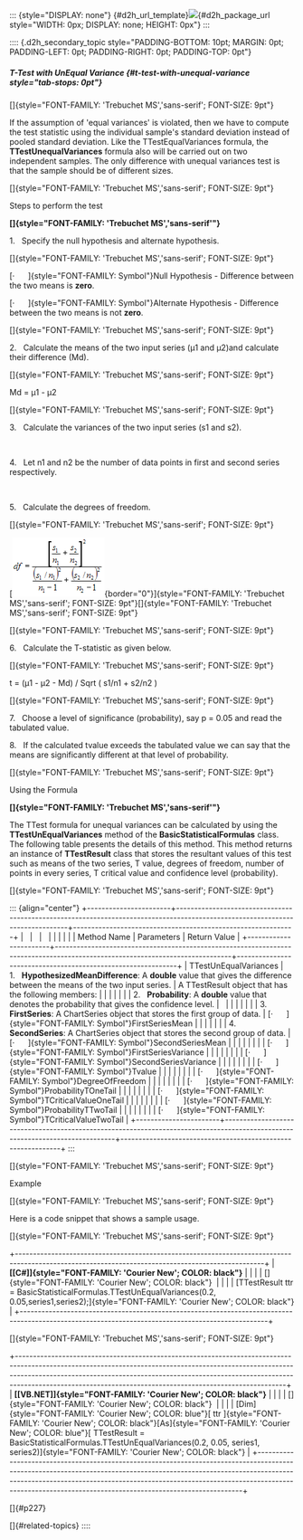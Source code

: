 ::: {style="DISPLAY: none"}
[](ms-xhelp:///?Id=d2h_url_template){#d2h_url_template}![](!package_url!){#d2h_package_url style="WIDTH: 0px; DISPLAY: none; HEIGHT: 0px"}
:::

:::: {.d2h_secondary_topic style="PADDING-BOTTOM: 10pt; MARGIN: 0pt; PADDING-LEFT: 0pt; PADDING-RIGHT: 0pt; PADDING-TOP: 0pt"}
##### T-Test with UnEqual Variance {#t-test-with-unequal-variance style="tab-stops: 0pt"}

[]{style="FONT-FAMILY: 'Trebuchet MS','sans-serif'; FONT-SIZE: 9pt"} 

If the assumption of \'equal variances\' is violated, then we have to compute the test statistic using the individual sample\'s standard deviation instead of pooled standard deviation. Like the TTestEqualVariances formula, the **TTestUnequalVariances** formula also will be carried out on two independent samples. The only difference with unequal variances test is that the sample should be of different sizes.

[]{style="FONT-FAMILY: 'Trebuchet MS','sans-serif'; FONT-SIZE: 9pt"} 

Steps to perform the test

**[]{style="FONT-FAMILY: 'Trebuchet MS','sans-serif'"}** 

1.   Specify the null hypothesis and alternate hypothesis.

[]{style="FONT-FAMILY: 'Trebuchet MS','sans-serif'; FONT-SIZE: 9pt"} 

[·      ]{style="FONT-FAMILY: Symbol"}Null Hypothesis - Difference between the two means is **zero**.

[·      ]{style="FONT-FAMILY: Symbol"}Alternate Hypothesis - Difference between the two means is not **zero**.

[]{style="FONT-FAMILY: 'Trebuchet MS','sans-serif'; FONT-SIZE: 9pt"} 

2.   Calculate the means of the two input series (µ1 and µ2)and calculate their difference (Md).

[]{style="FONT-FAMILY: 'Trebuchet MS','sans-serif'; FONT-SIZE: 9pt"} 

Md = µ1 - µ2

[]{style="FONT-FAMILY: 'Trebuchet MS','sans-serif'; FONT-SIZE: 9pt"} 

3.   Calculate the variances of the two input series (s1 and s2).

 

4.   Let n1 and n2 be the number of data points in first and second series respectively.

 

5.   Calculate the degrees of freedom.

[]{style="FONT-FAMILY: 'Trebuchet MS','sans-serif'; FONT-SIZE: 9pt"} 

[![](ImagesExt/image64_321.png){border="0"}]{style="FONT-FAMILY: 'Trebuchet MS','sans-serif'; FONT-SIZE: 9pt"}[]{style="FONT-FAMILY: 'Trebuchet MS','sans-serif'; FONT-SIZE: 9pt"}

[]{style="FONT-FAMILY: 'Trebuchet MS','sans-serif'; FONT-SIZE: 9pt"} 

6.   Calculate the T-statistic as given below.

[]{style="FONT-FAMILY: 'Trebuchet MS','sans-serif'; FONT-SIZE: 9pt"} 

t = (µ1 - µ2 - Md) / Sqrt ( s1/n1 + s2/n2 )

[]{style="FONT-FAMILY: 'Trebuchet MS','sans-serif'; FONT-SIZE: 9pt"} 

7.   Choose a level of significance (probability), say p = 0.05 and read the tabulated value.

8.   If the calculated tvalue exceeds the tabulated value we can say that the means are significantly different at that level of probability.

[]{style="FONT-FAMILY: 'Trebuchet MS','sans-serif'; FONT-SIZE: 9pt"} 

Using the Formula

**[]{style="FONT-FAMILY: 'Trebuchet MS','sans-serif'"}** 

The TTest formula for unequal variances can be calculated by using the **TTestUnEqualVariances** method of the **BasicStatisticalFormulas** class. The following table presents the details of this method. This method returns an instance of **TTestResult** class that stores the resultant values of this test such as means of the two series, T value, degrees of freedom, number of points in every series, T critical value and confidence level (probability).

[]{style="FONT-FAMILY: 'Trebuchet MS','sans-serif'; FONT-SIZE: 9pt"} 

::: {align="center"}
+-----------------------+------------------------------------------------------------------------------------------------------------------------------+-------------------------------------------------------------+
|                       |                                                                                                                              |                                                             |
|                       |                                                                                                                              |                                                             |
| Method Name           | Parameters                                                                                                                   | Return Value                                                |
+-----------------------+------------------------------------------------------------------------------------------------------------------------------+-------------------------------------------------------------+
| TTestUnEqualVariances | 1.   **HypothesizedMeanDifference**: A **double** value that gives the difference between the means of the two input series. | A TTestResult object that has the following members:        |
|                       |                                                                                                                              |                                                             |
|                       | 2.   **Probability**: A **double** value that denotes the probability that gives the confidence level.                       |                                                             |
|                       |                                                                                                                              |                                                             |
|                       | 3.   **FirstSeries**: A ChartSeries object that stores the first group of data.                                              | [·      ]{style="FONT-FAMILY: Symbol"}FirstSeriesMean       |
|                       |                                                                                                                              |                                                             |
|                       | 4.   **SecondSeries**: A ChartSeries object that stores the second group of data.                                            | [·      ]{style="FONT-FAMILY: Symbol"}SecondSeriesMean      |
|                       |                                                                                                                              |                                                             |
|                       |                                                                                                                              | [·      ]{style="FONT-FAMILY: Symbol"}FirstSeriesVariance   |
|                       |                                                                                                                              |                                                             |
|                       |                                                                                                                              | [·      ]{style="FONT-FAMILY: Symbol"}SecondSeriesVariance  |
|                       |                                                                                                                              |                                                             |
|                       |                                                                                                                              | [·      ]{style="FONT-FAMILY: Symbol"}Tvalue                |
|                       |                                                                                                                              |                                                             |
|                       |                                                                                                                              | [·      ]{style="FONT-FAMILY: Symbol"}DegreeOfFreedom       |
|                       |                                                                                                                              |                                                             |
|                       |                                                                                                                              | [·      ]{style="FONT-FAMILY: Symbol"}ProbabilityTOneTail   |
|                       |                                                                                                                              |                                                             |
|                       |                                                                                                                              | [·      ]{style="FONT-FAMILY: Symbol"}TCriticalValueOneTail |
|                       |                                                                                                                              |                                                             |
|                       |                                                                                                                              | [·      ]{style="FONT-FAMILY: Symbol"}ProbabilityTTwoTail   |
|                       |                                                                                                                              |                                                             |
|                       |                                                                                                                              | [·      ]{style="FONT-FAMILY: Symbol"}TCriticalValueTwoTail |
+-----------------------+------------------------------------------------------------------------------------------------------------------------------+-------------------------------------------------------------+
:::

[]{style="FONT-FAMILY: 'Trebuchet MS','sans-serif'; FONT-SIZE: 9pt"} 

Example

[]{style="FONT-FAMILY: 'Trebuchet MS','sans-serif'; FONT-SIZE: 9pt"} 

Here is a code snippet that shows a sample usage.

[]{style="FONT-FAMILY: 'Trebuchet MS','sans-serif'; FONT-SIZE: 9pt"} 

+--------------------------------------------------------------------------------------------------------------------------------------------------+
| **[\[C#\]]{style="FONT-FAMILY: 'Courier New'; COLOR: black"}**                                                                                   |
|                                                                                                                                                  |
| []{style="FONT-FAMILY: 'Courier New'; COLOR: black"}                                                                                             |
|                                                                                                                                                  |
| [TTestResult ttr = BasicStatisticalFormulas.TTestUnEqualVariances(0.2, 0.05,series1,series2);]{style="FONT-FAMILY: 'Courier New'; COLOR: black"} |
+--------------------------------------------------------------------------------------------------------------------------------------------------+

[]{style="FONT-FAMILY: 'Trebuchet MS','sans-serif'; FONT-SIZE: 9pt"} 

+--------------------------------------------------------------------------------------------------------------------------------------------------------------------------------------------------------------------------------------------------------------------------------------------------------------------+
| **[\[VB.NET\]]{style="FONT-FAMILY: 'Courier New'; COLOR: black"}**                                                                                                                                                                                                                                                 |
|                                                                                                                                                                                                                                                                                                                    |
| []{style="FONT-FAMILY: 'Courier New'; COLOR: black"}                                                                                                                                                                                                                                                               |
|                                                                                                                                                                                                                                                                                                                    |
| [Dim]{style="FONT-FAMILY: 'Courier New'; COLOR: blue"}[ ttr ]{style="FONT-FAMILY: 'Courier New'; COLOR: black"}[As]{style="FONT-FAMILY: 'Courier New'; COLOR: blue"}[ TTestResult = BasicStatisticalFormulas.TTestUnEqualVariances(0.2, 0.05, series1, series2)]{style="FONT-FAMILY: 'Courier New'; COLOR: black"} |
+--------------------------------------------------------------------------------------------------------------------------------------------------------------------------------------------------------------------------------------------------------------------------------------------------------------------+

[]{#p227} 

[]{#related-topics}
::::
